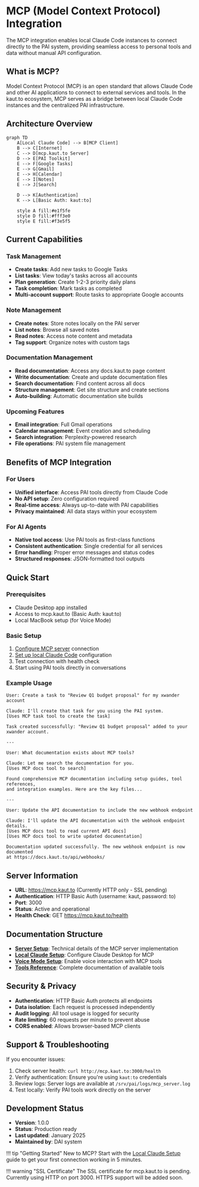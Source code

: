 # MCP (Model Context Protocol) Integration

The MCP integration enables local Claude Code instances to connect directly to the PAI system, providing seamless access to personal tools and data without manual API configuration.

## What is MCP?

Model Context Protocol (MCP) is an open standard that allows Claude Code and other AI applications to connect to external services and tools. In the kaut.to ecosystem, MCP serves as a bridge between local Claude Code instances and the centralized PAI infrastructure.

## Architecture Overview

```mermaid
graph TD
    A[Local Claude Code] --> B[MCP Client]
    B --> C[Internet]
    C --> D[mcp.kaut.to Server]
    D --> E[PAI Toolkit]
    E --> F[Google Tasks]
    E --> G[Gmail]
    E --> H[Calendar]
    E --> I[Notes]
    E --> J[Search]
    
    D --> K[Authentication]
    K --> L[Basic Auth: kaut:to]
    
    style A fill:#e1f5fe
    style D fill:#fff3e0
    style E fill:#f3e5f5
```

## Current Capabilities

### Task Management
- **Create tasks**: Add new tasks to Google Tasks
- **List tasks**: View today's tasks across all accounts
- **Plan generation**: Create 1-2-3 priority daily plans
- **Task completion**: Mark tasks as completed
- **Multi-account support**: Route tasks to appropriate Google accounts

### Note Management
- **Create notes**: Store notes locally on the PAI server
- **List notes**: Browse all saved notes
- **Read notes**: Access note content and metadata
- **Tag support**: Organize notes with custom tags

### Documentation Management
- **Read documentation**: Access any docs.kaut.to page content
- **Write documentation**: Create and update documentation files
- **Search documentation**: Find content across all docs
- **Structure management**: Get site structure and create sections
- **Auto-building**: Automatic documentation site builds

### Upcoming Features
- **Email integration**: Full Gmail operations
- **Calendar management**: Event creation and scheduling
- **Search integration**: Perplexity-powered research
- **File operations**: PAI system file management

## Benefits of MCP Integration

### For Users
- **Unified interface**: Access PAI tools directly from Claude Code
- **No API setup**: Zero configuration required
- **Real-time access**: Always up-to-date with PAI capabilities
- **Privacy maintained**: All data stays within your ecosystem

### For AI Agents
- **Native tool access**: Use PAI tools as first-class functions
- **Consistent authentication**: Single credential for all services
- **Error handling**: Proper error messages and status codes
- **Structured responses**: JSON-formatted tool outputs

## Quick Start

### Prerequisites
- Claude Desktop app installed
- Access to mcp.kaut.to (Basic Auth: kaut:to)
- Local MacBook setup (for Voice Mode)

### Basic Setup
1. [Configure MCP server](server-setup.md) connection
2. [Set up local Claude Code](local-claude-setup.md) configuration
3. Test connection with health check
4. Start using PAI tools directly in conversations

### Example Usage

```
User: Create a task to "Review Q1 budget proposal" for my xwander account

Claude: I'll create that task for you using the PAI system.
[Uses MCP task tool to create the task]

Task created successfully: "Review Q1 budget proposal" added to your xwander account.

---

User: What documentation exists about MCP tools?

Claude: Let me search the documentation for you.
[Uses MCP docs tool to search]

Found comprehensive MCP documentation including setup guides, tool references, 
and integration examples. Here are the key files...

---

User: Update the API documentation to include the new webhook endpoint

Claude: I'll update the API documentation with the webhook endpoint details.
[Uses MCP docs tool to read current API docs]
[Uses MCP docs tool to write updated documentation]

Documentation updated successfully. The new webhook endpoint is now documented 
at https://docs.kaut.to/api/webhooks/
```

## Server Information

- **URL**: https://mcp.kaut.to (Currently HTTP only - SSL pending)
- **Authentication**: HTTP Basic Auth (username: kaut, password: to)
- **Port**: 3000
- **Status**: Active and operational
- **Health Check**: GET https://mcp.kaut.to/health

## Documentation Structure

- **[Server Setup](server-setup.md)**: Technical details of the MCP server implementation
- **[Local Claude Setup](local-claude-setup.md)**: Configure Claude Desktop for MCP
- **[Voice Mode Setup](voice-mode.md)**: Enable voice interaction with MCP tools
- **[Tools Reference](tools-reference.md)**: Complete documentation of available tools

## Security & Privacy

- **Authentication**: HTTP Basic Auth protects all endpoints
- **Data isolation**: Each request is processed independently
- **Audit logging**: All tool usage is logged for security
- **Rate limiting**: 60 requests per minute to prevent abuse
- **CORS enabled**: Allows browser-based MCP clients

## Support & Troubleshooting

If you encounter issues:

1. Check server health: `curl http://mcp.kaut.to:3000/health`
2. Verify authentication: Ensure you're using `kaut:to` credentials
3. Review logs: Server logs are available at `/srv/pai/logs/mcp_server.log`
4. Test locally: Verify PAI tools work directly on the server

## Development Status

- **Version**: 1.0.0
- **Status**: Production ready
- **Last updated**: January 2025
- **Maintained by**: DAI system

!!! tip "Getting Started"
    New to MCP? Start with the [Local Claude Setup](local-claude-setup.md) guide to get your first connection working in 5 minutes.

!!! warning "SSL Certificate"
    The SSL certificate for mcp.kaut.to is pending. Currently using HTTP on port 3000. HTTPS support will be added soon.